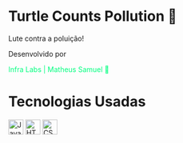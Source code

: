 
### <h1> Turtle Counts Pollution 🐢 </h1>

<p> Lute contra a poluição! </p>

Desenvolvido por <p style="color: springgreen;"> Infra Labs | Matheus Samuel 🦔</p>

<h1> Tecnologias Usadas </h1> 
<img src="https://img.shields.io/badge/JavaScript-F7DF1E?style=for-the-badge&logo=javascript&logoColor=black" alt="JavaScript Logo" height="30"> <img src="https://img.shields.io/badge/HTML5-E34F26?style=for-the-badge&logo=html5&logoColor=white" alt="HTML5 Logo" height="30"> <img src="https://img.shields.io/badge/CSS3-1572B6?style=for-the-badge&logo=css3&logoColor=white" alt="CSS3 Logo" height="30">